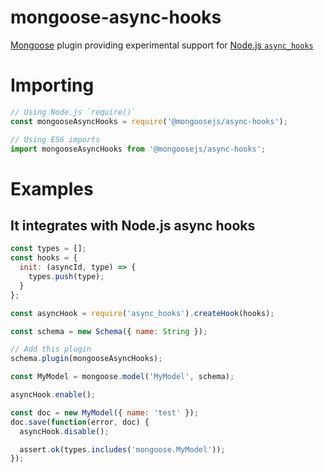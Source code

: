 # mongoose-async-hooks

[Mongoose](http://mongoosejs.com/) plugin providing experimental support for [Node.js `async_hooks`](https://nodejs.org/api/async_hooks.html)

# Importing

```javascript
// Using Node.js `require()`
const mongooseAsyncHooks = require('@mongoosejs/async-hooks');

// Using ES6 imports
import mongooseAsyncHooks from '@mongoosejs/async-hooks';
```


# Examples

## It integrates with Node.js async hooks

```javascript
const types = [];
const hooks = {
  init: (asyncId, type) => {
    types.push(type);
  }
};

const asyncHook = require('async_hooks').createHook(hooks);

const schema = new Schema({ name: String });

// Add this plugin
schema.plugin(mongooseAsyncHooks);

const MyModel = mongoose.model('MyModel', schema);

asyncHook.enable();

const doc = new MyModel({ name: 'test' });
doc.save(function(error, doc) {
  asyncHook.disable();

  assert.ok(types.includes('mongoose.MyModel'));
});
```
